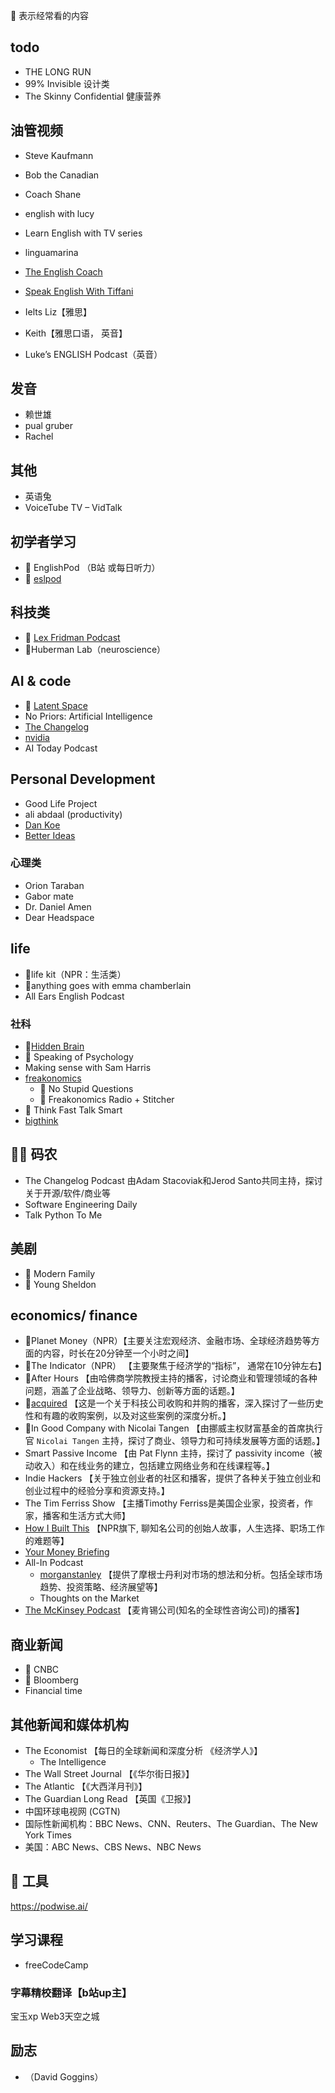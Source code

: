 🌟 表示经常看的内容 
## todo
* THE LONG RUN
* 99% Invisible 设计类
* The Skinny Confidential 健康营养
  
## 油管视频
* Steve Kaufmann
* Bob the Canadian
* Coach Shane
* english with lucy
* Learn English with TV series
* linguamarina
* [The English Coach](https://www.youtube.com/channel/UC-g0gSStENkYPXFRsKrlvyA/videos)
* [Speak English With Tiffani](https://www.youtube.com/@SpeakEnglishWithTiffani)

* Ielts Liz【雅思】
* Keith【雅思口语， 英音】
* Luke’s ENGLISH Podcast（英音）

## 发音
* 赖世雄
* pual gruber
* Rachel

## 其他
* 英语兔
* VoiceTube TV – VidTalk

## 初学者学习
* 🌟 EnglishPod （B站 或每日听力）
* 🌟 [eslpod](https://tv.eslpod.com/)

## 科技类
* 🌟 [Lex Fridman Podcast](https://lexfridman.com/podcast/)
* 🌟Huberman Lab（neuroscience）

## AI & code
*  🌟 [Latent Space](https://www.latent.space/)
*  No Priors: Artificial Intelligence
* [The Changelog](https://changelog.com/)
* [nvidia](https://blogs.nvidia.com/ai-podcast/)
* AI Today Podcast

## Personal Development
* Good Life Project
* ali abdaal (productivity)
* [Dan Koe](https://www.youtube.com/@DanKoeTalks)
* [Better Ideas](https://www.youtube.com/@betterideas)

### 心理类
* Orion Taraban
* Gabor mate
* Dr. Daniel Amen
* Dear Headspace

## life 
* 🌟life kit（NPR：生活类）
* 🌟anything goes with emma chamberlain
* All Ears English Podcast


### 社科
*  🌟[Hidden Brain](https://hiddenbrain.org/)
*  🌟  Speaking of Psychology
*  Making sense with Sam Harris
* [freakonomics](https://freakonomics.com/)
  *   🌟 No Stupid Questions
  *   🌟 Freakonomics Radio + Stitcher
* 🌟 Think Fast Talk Smart
* [bigthink](https://bigthink.com/)

## 🧑‍💻 码农
* The Changelog Podcast 由Adam Stacoviak和Jerod Santo共同主持，探讨关于开源/软件/商业等
* Software Engineering Daily
* Talk Python To Me


## 美剧
* 🌟 Modern Family
* 🌟 Young Sheldon

## economics/ finance
* 🌟Planet Money（NPR）【主要关注宏观经济、金融市场、全球经济趋势等方面的内容，时长在20分钟至一个小时之间】
* 🌟The Indicator（NPR） 【主要聚焦于经济学的“指标”， 通常在10分钟左右】
* 🌟After Hours 【由哈佛商学院教授主持的播客，讨论商业和管理领域的各种问题，涵盖了企业战略、领导力、创新等方面的话题。】
* 🌟[acquired](https://www.acquired.fm/) 【这是一个关于科技公司收购和并购的播客，深入探讨了一些历史性和有趣的收购案例，以及对这些案例的深度分析。】
* 🌟In Good Company with Nicolai Tangen 【由挪威主权财富基金的首席执行官 `Nicolai Tangen` 主持，探讨了商业、领导力和可持续发展等方面的话题。】
* Smart Passive Income 【由 Pat Flynn 主持，探讨了 passivity income（被动收入）和在线业务的建立，包括建立网络业务和在线课程等。】
* Indie Hackers 【关于独立创业者的社区和播客，提供了各种关于独立创业和创业过程中的经验分享和资源支持。】
* The Tim Ferriss Show 【主播Timothy Ferriss是美国企业家，投资者，作家，播客和生活方式大师】
* [How I Built This](https://www.npr.org/series/490248027/how-i-built-this) 【NPR旗下, 聊知名公司的创始人故事，人生选择、职场工作的难题等】
* [Your Money Briefing](https://www.wsj.com/podcasts/your-money-matters)
* All-In Podcast
  * [morganstanley](https://www.morganstanley.com/ideas/podcasts) 【提供了摩根士丹利对市场的想法和分析。包括全球市场趋势、投资策略、经济展望等】
   *  Thoughts on the Market
* [The McKinsey Podcast](https://www.mckinsey.com/) 【麦肯锡公司(知名的全球性咨询公司)的播客】
 
## 商业新闻
* 🌟 CNBC
* 🌟 Bloomberg
* Financial time 

## 其他新闻和媒体机构
* The Economist 【每日的全球新闻和深度分析 《经济学人》】
  * The Intelligence
* The Wall Street Journal 【《华尔街日报》】
* The Atlantic 【《大西洋月刊》】
* The Guardian Long Read 【英国《卫报》】
* 中国环球电视网 (CGTN)
*  国际性新闻机构：BBC News、CNN、Reuters、The Guardian、The New York Times
*  美国：ABC News、CBS News、NBC News

## 🔧 工具
https://podwise.ai/

## 学习课程
* freeCodeCamp

### 字幕精校翻译【b站up主】
宝玉xp
Web3天空之城

## 励志
* （David Goggins）
